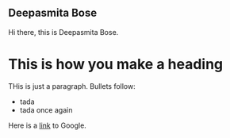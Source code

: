 ## Deepasmita Bose

Hi there, this is Deepasmita Bose.

# This is how you make a heading

THis is just a paragraph.  Bullets follow:

+ tada
+ tada once again

Here is a [link](www.google.com) to Google.
